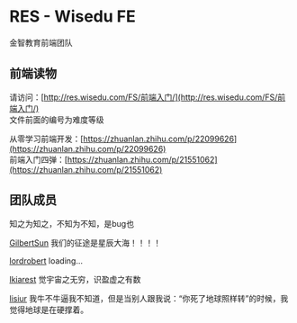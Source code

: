 # RES - Wisedu FE

金智教育前端团队

## 前端读物

请访问：[http://res.wisedu.com/FS/前端入门/](http://res.wisedu.com/FS/前端入门/)  
文件前面的编号为难度等级

从零学习前端开发：[https://zhuanlan.zhihu.com/p/22099626](https://zhuanlan.zhihu.com/p/22099626)  
前端入门四弹：[https://zhuanlan.zhihu.com/p/21551062](https://zhuanlan.zhihu.com/p/21551062)


## 团队成员

知之为知之，不知为不知，是bug也

[GilbertSun](https://github.com/GilbertSun) 我们的征途是星辰大海！！！！

[lordrobert](https://github.com/lordrobert) loading...

[lkiarest](https://github.com/lkiarest)  觉宇宙之无穷，识盈虚之有数

[lisiur](https://github.com/lisiur) 我牛不牛逼我不知道，但是当别人跟我说：“你死了地球照样转”的时候，我觉得地球是在硬撑着。

